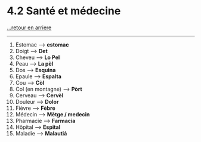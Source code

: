 # 4.2 Santé et médecine

[...retour en arriere](../../../menu_fiches.md)

--- 

1. Estomac  --> **estomac**
2. Doigt  --> **Det**
3. Cheveu  --> **Lo Pel**
4. Peau  --> **La pèl**
5. Dos  --> **Esquina**
6. Epaule --> **Espalta**
7. Cou  --> **Còl**
8. Col (en montagne) --> **Pòrt**
9. Cerveau  --> **Cervèl**
10. Douleur  --> **Dolor**
11. Fièvre  --> **Fèbre**
12. Médecin  --> **Mètge / medecin**
13. Pharmacie  --> **Farmacia**
14. Hôpital  --> **Espital**
15. Maladie  --> **Malautiá**